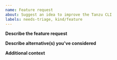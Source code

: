 ```yaml
---
name: Feature request
about: Suggest an idea to improve the Tanzu CLI
labels: needs-triage, kind/feature
---
```

<!-- This is used to request new product features -->

**Describe the feature request**

**Describe alternative(s) you've considered**

**Additional context**
